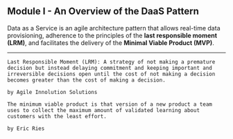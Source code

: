 ## Module I - An Overview of the DaaS Pattern

Data as a Service is an agile architecture pattern that allows real-time data provisioning, adherence to the principles of the **last responsible moment (LRM)**, and facilitates the delivery of the **Minimal Viable Product (MVP)**.

---

```
Last Responsible Moment (LRM): A strategy of not making a premature decision but instead delaying commitment and keeping important and irreversible decisions open until the cost of not making a decision becomes greater than the cost of making a decision.

by Agile Innolution Solutions
```

```
The minimum viable product is that version of a new product a team uses to collect the maximum amount of validated learning about customers with the least effort.

by Eric Ries
```
